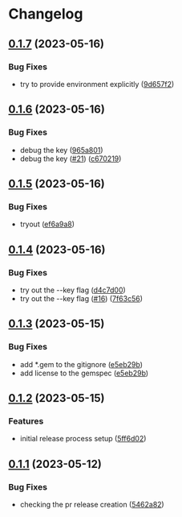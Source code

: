 # Changelog

## [0.1.7](https://github.com/holywarez/json_spotter/compare/v0.1.6...v0.1.7) (2023-05-16)


### Bug Fixes

* try to provide environment explicitly ([9d657f2](https://github.com/holywarez/json_spotter/commit/9d657f23107cf484586d13d11e552cccc249f703))

## [0.1.6](https://github.com/holywarez/json_spotter/compare/v0.1.5...v0.1.6) (2023-05-16)


### Bug Fixes

* debug the key ([965a801](https://github.com/holywarez/json_spotter/commit/965a801d8f49db5a862c64c1b6a446ca29a58038))
* debug the key ([#21](https://github.com/holywarez/json_spotter/issues/21)) ([c670219](https://github.com/holywarez/json_spotter/commit/c6702199c34c5626dbd470c10ebd553cf9b4cdc5))

## [0.1.5](https://github.com/holywarez/json_spotter/compare/v0.1.4...v0.1.5) (2023-05-16)


### Bug Fixes

* tryout ([ef6a9a8](https://github.com/holywarez/json_spotter/commit/ef6a9a852e560dd8cba3fa83859d28450bd7e924))

## [0.1.4](https://github.com/holywarez/json_spotter/compare/v0.1.3...v0.1.4) (2023-05-16)


### Bug Fixes

* try out the --key flag ([d4c7d00](https://github.com/holywarez/json_spotter/commit/d4c7d00317a72d68a84ad9858ea819ecec3a1857))
* try out the --key flag ([#16](https://github.com/holywarez/json_spotter/issues/16)) ([7f63c56](https://github.com/holywarez/json_spotter/commit/7f63c5690340100d24ac6cb8c56abbfcf3e3d451))

## [0.1.3](https://github.com/holywarez/json_spotter/compare/v0.1.2...v0.1.3) (2023-05-15)


### Bug Fixes

* add *.gem to the gitignore ([e5eb29b](https://github.com/holywarez/json_spotter/commit/e5eb29b13863c1716095cea21a56a5f7fdff89cc))
* add license to the gemspec ([e5eb29b](https://github.com/holywarez/json_spotter/commit/e5eb29b13863c1716095cea21a56a5f7fdff89cc))

## [0.1.2](https://github.com/holywarez/json_spotter/compare/v0.1.1...v0.1.2) (2023-05-15)


### Features

* initial release process setup ([5ff6d02](https://github.com/holywarez/json_spotter/commit/5ff6d02b4349d057e6eff87b92dd1e08860f8028))

## [0.1.1](https://github.com/holywarez/json_spotter/compare/v0.1.0...v0.1.1) (2023-05-12)


### Bug Fixes

* checking the pr release creation ([5462a82](https://github.com/holywarez/json_spotter/commit/5462a82aab5d23f84ea705068b3cc88c9e2573b2))
